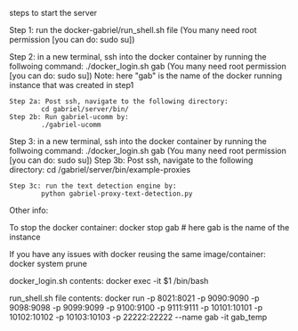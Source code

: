 steps to start the server

Step 1: run the docker-gabriel/run_shell.sh file
	(You many need root permission [you can do: sudo su])
	
Step 2: in a new terminal, ssh into the docker container by running the follwoing command:  ./docker_login.sh gab
(You many need root permission [you can do: sudo su])
	Note: here "gab" is the name of the docker running instance that was created in step1 



	Step 2a: Post ssh, navigate to the following directory:
			cd gabriel/server/bin/
	Step 2b: Run gabriel-ucomm by:
			./gabriel-ucomm

Step 3: in a new terminal, ssh into the docker container by running the follwoing command:  ./docker_login.sh gab
(You many need root permission [you can do: sudo su])
	Step 3b: Post ssh, navigate to the following directory:
			 cd /gabriel/server/bin/example-proxies

	Step 3c: run the text detection engine by:
			python gabriel-proxy-text-detection.py


Other info: 

To stop the docker container:
	docker stop gab  # here gab is the name of the instance

If you have any issues with docker reusing the same image/container:
	docker system prune

docker_login.sh contents:
	docker exec -it $1 /bin/bash

run_shell.sh file contents: 
	docker run -p 8021:8021 -p 9090:9090 -p 9098:9098 -p 9099:9099 -p 9100:9100 -p 9111:9111 -p 10101:10101 -p 10102:10102 -p 10103:10103 -p 22222:22222 --name gab -it gab_temp